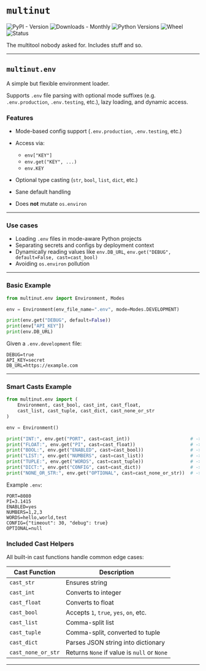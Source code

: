 # `multinut`

![PyPI - Version](https://img.shields.io/pypi/v/multinut)
![Downloads - Monthly](https://static.pepy.tech/personalized-badge/multinut?period=month&units=international_system&left_color=black&right_color=orange)
![Python Versions](https://img.shields.io/pypi/pyversions/multinut)
![Wheel](https://img.shields.io/pypi/wheel/multinut)
![Status](https://img.shields.io/pypi/status/multinut)

The multitool nobody asked for. Includes stuff and so.

---

## `multinut.env`

A simple but flexible environment loader.

Supports `.env` file parsing with optional mode suffixes (e.g. `.env.production`, `.env.testing`, etc.), lazy loading, and dynamic access.

### Features

* Mode-based config support (`.env.production`, `.env.testing`, etc.)
* Access via:

  * `env["KEY"]`
  * `env.get("KEY", ...)`
  * `env.KEY`
* Optional type casting (`str`, `bool`, `list`, `dict`, etc.)
* Sane default handling
* Does **not** mutate `os.environ`

---

### Use cases

* Loading `.env` files in mode-aware Python projects
* Separating secrets and configs by deployment context
* Dynamically reading values like `env.DB_URL`, `env.get("DEBUG", default=False, cast=cast_bool)`
* Avoiding `os.environ` pollution

---

### Basic Example

```python
from multinut.env import Environment, Modes

env = Environment(env_file_name=".env", mode=Modes.DEVELOPMENT)

print(env.get("DEBUG", default=False))
print(env["API_KEY"])
print(env.DB_URL)
```

Given a `.env.development` file:

```env
DEBUG=true
API_KEY=secret
DB_URL=https://example.com
```

---

### Smart Casts Example

```python
from multinut.env import (
    Environment, cast_bool, cast_int, cast_float,
    cast_list, cast_tuple, cast_dict, cast_none_or_str
)

env = Environment()

print("INT:", env.get("PORT", cast=cast_int))                      # -> int
print("FLOAT:", env.get("PI", cast=cast_float))                    # -> float
print("BOOL:", env.get("ENABLED", cast=cast_bool))                 # -> bool
print("LIST:", env.get("NUMBERS", cast=cast_list))                 # -> list[str]
print("TUPLE:", env.get("WORDS", cast=cast_tuple))                 # -> tuple[str]
print("DICT:", env.get("CONFIG", cast=cast_dict))                  # -> dict
print("NONE_OR_STR:", env.get("OPTIONAL", cast=cast_none_or_str))  # -> None or str
```

Example `.env`:

```env
PORT=8080
PI=3.1415
ENABLED=yes
NUMBERS=1,2,3
WORDS=hello,world,test
CONFIG={"timeout": 30, "debug": true}
OPTIONAL=null
```

### Included Cast Helpers

All built-in cast functions handle common edge cases:

| Cast Function      | Description                                 |
| ------------------ | ------------------------------------------- |
| `cast_str`         | Ensures string                              |
| `cast_int`         | Converts to integer                         |
| `cast_float`       | Converts to float                           |
| `cast_bool`        | Accepts `1`, `true`, `yes`, `on`, etc.      |
| `cast_list`        | Comma-split list                            |
| `cast_tuple`       | Comma-split, converted to tuple             |
| `cast_dict`        | Parses JSON string into dictionary          |
| `cast_none_or_str` | Returns `None` if value is `null` or `None` |

---
